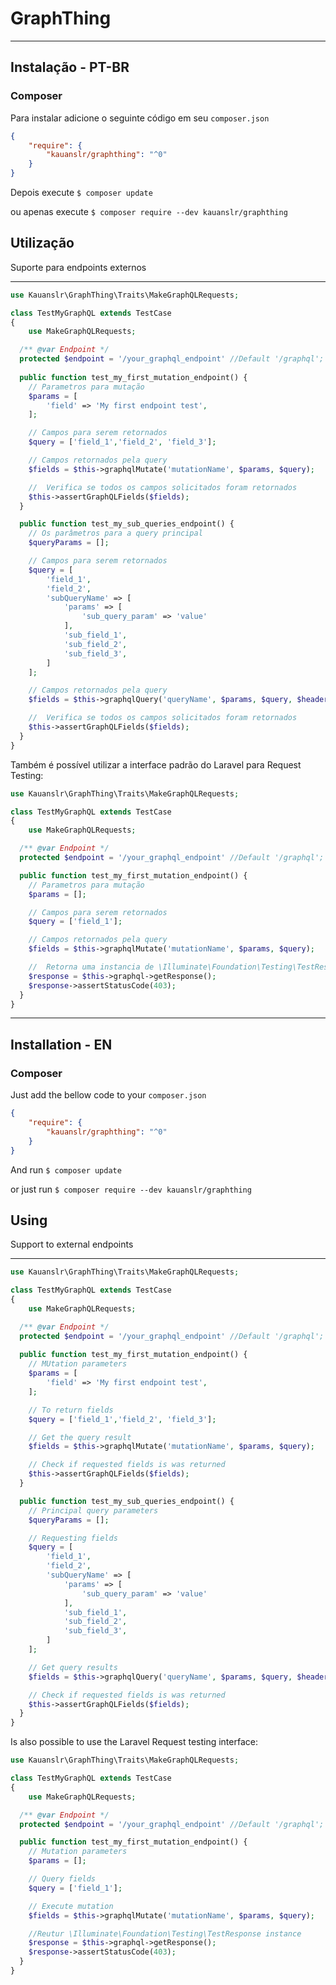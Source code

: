 # GraphThing

---

## Instalação - PT-BR

### Composer

Para instalar adicione o seguinte código em seu ```composer.json```

```json
{
    "require": {
        "kauanslr/graphthing": "^0"
    }
}

```

Depois execute ```$ composer update```

ou apenas execute ```$ composer require --dev kauanslr/graphthing```

## Utilização

Suporte para endpoints externos 

___


```php
use Kauanslr\GraphThing\Traits\MakeGraphQLRequests;

class TestMyGraphQL extends TestCase
{
    use MakeGraphQLRequests;

  /** @var Endpoint */
  protected $endpoint = '/your_graphql_endpoint' //Default '/graphql';
  
  public function test_my_first_mutation_endpoint() {
    // Parametros para mutação
    $params = [
        'field' => 'My first endpoint test',
    ];

    // Campos para serem retornados
    $query = ['field_1','field_2', 'field_3'];

    // Campos retornados pela query
    $fields = $this->graphqlMutate('mutationName', $params, $query);

    //  Verifica se todos os campos solicitados foram retornados
    $this->assertGraphQLFields($fields);
  }

  public function test_my_sub_queries_endpoint() {
    // Os parâmetros para a query principal
    $queryParams = [];

    // Campos para serem retornados
    $query = [
        'field_1',
        'field_2',
        'subQueryName' => [
            'params' => [
                'sub_query_param' => 'value'
            ],
            'sub_field_1',
            'sub_field_2',
            'sub_field_3',
        ]
    ];

    // Campos retornados pela query
    $fields = $this->graphqlQuery('queryName', $params, $query, $headers);

    //  Verifica se todos os campos solicitados foram retornados
    $this->assertGraphQLFields($fields);
  }
}
```

Também é possível utilizar a interface padrão do Laravel para Request Testing:

```php
use Kauanslr\GraphThing\Traits\MakeGraphQLRequests;

class TestMyGraphQL extends TestCase
{
    use MakeGraphQLRequests;

  /** @var Endpoint */
  protected $endpoint = '/your_graphql_endpoint' //Default '/graphql';

  public function test_my_first_mutation_endpoint() {
    // Parametros para mutação
    $params = [];

    // Campos para serem retornados
    $query = ['field_1'];

    // Campos retornados pela query
    $fields = $this->graphqlMutate('mutationName', $params, $query);

    //  Retorna uma instancia de \Illuminate\Foundation\Testing\TestResponse
    $response = $this->graphql->getResponse();
    $response->assertStatusCode(403);
  }
}
```

---

## Installation - EN

### Composer

Just add the bellow code to your ```composer.json```

```json
{
    "require": {
        "kauanslr/graphthing": "^0"
    }
}

```

And run ```$ composer update```

or just run ```$ composer require --dev kauanslr/graphthing```

## Using

Support to external endpoints 

___

```php
use Kauanslr\GraphThing\Traits\MakeGraphQLRequests;

class TestMyGraphQL extends TestCase
{
    use MakeGraphQLRequests;

  /** @var Endpoint */
  protected $endpoint = '/your_graphql_endpoint' //Default '/graphql';
  
  public function test_my_first_mutation_endpoint() {
    // MUtation parameters
    $params = [
        'field' => 'My first endpoint test',
    ];

    // To return fields
    $query = ['field_1','field_2', 'field_3'];

    // Get the query result
    $fields = $this->graphqlMutate('mutationName', $params, $query);

    // Check if requested fields is was returned
    $this->assertGraphQLFields($fields);
  }

  public function test_my_sub_queries_endpoint() {
    // Principal query parameters
    $queryParams = [];

    // Requesting fields
    $query = [
        'field_1',
        'field_2',
        'subQueryName' => [
            'params' => [
                'sub_query_param' => 'value'
            ],
            'sub_field_1',
            'sub_field_2',
            'sub_field_3',
        ]
    ];

    // Get query results
    $fields = $this->graphqlQuery('queryName', $params, $query, $headers);

    // Check if requested fields is was returned
    $this->assertGraphQLFields($fields);
  }
}
```

Is also possible to use the Laravel Request testing interface:

```php
use Kauanslr\GraphThing\Traits\MakeGraphQLRequests;

class TestMyGraphQL extends TestCase
{
    use MakeGraphQLRequests;

  /** @var Endpoint */
  protected $endpoint = '/your_graphql_endpoint' //Default '/graphql';

  public function test_my_first_mutation_endpoint() {
    // Mutation parameters
    $params = [];

    // Query fields
    $query = ['field_1'];

    // Execute mutation
    $fields = $this->graphqlMutate('mutationName', $params, $query);

    //Reutur \Illuminate\Foundation\Testing\TestResponse instance
    $response = $this->graphql->getResponse();
    $response->assertStatusCode(403);
  }
}
```
